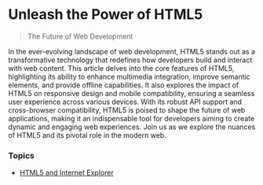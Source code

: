 # Unleash the Power of HTML5
> The Future of Web Development

In the ever-evolving landscape of web development, HTML5 stands out as a transformative technology that redefines how developers build and interact with web content. This article delves into the core features of HTML5, highlighting its ability to enhance multimedia integration, improve semantic elements, and provide offline capabilities. It also explores the impact of HTML5 on responsive design and mobile compatibility, ensuring a seamless user experience across various devices. With its robust API support and cross-browser compatibility, HTML5 is poised to shape the future of web applications, making it an indispensable tool for developers aiming to create dynamic and engaging web experiences. Join us as we explore the nuances of HTML5 and its pivotal role in the modern web.

### Topics

- [HTML5 and Internet Explorer](ie.md)